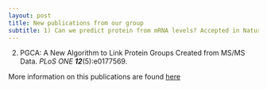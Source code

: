 ```yaml
---
layout: post
title: New publications from our group
subtitle: 1) Can we predict protein from mRNA levels? Accepted in Nature PGCA: A New Algorithm 
---
```

2) PGCA: A New Algorithm to Link Protein Groups Created from MS/MS Data. *PLoS ONE* ***12***(5):e0177569.

More information on this publications are found [here](https://gcohenfr.github.io/pub/)
